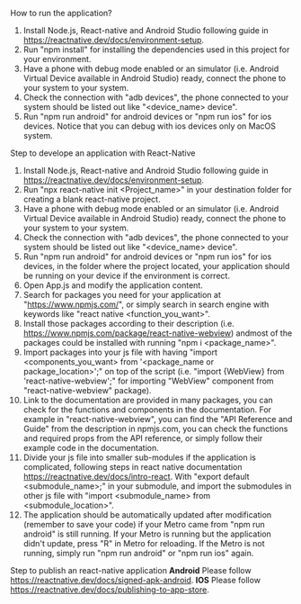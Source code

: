 How to run the application?
1. Install Node.js, React-native and Android Studio following guide in https://reactnative.dev/docs/environment-setup.
2. Run "npm install" for installing the dependencies used in this project for your environment.
3. Have a phone with debug mode enabled or an simulator (i.e. Android Virtual Device available in Android Studio) ready, connect the phone to your system to your system.
4. Check the connection with "adb devices", the phone connected to your system should be listed out like "<device_name>     device".
5. Run "npm run android" for android devices or  "npm run ios" for ios devices. Notice that you can debug with ios devices only on MacOS system.

Step to develope an application with React-Native
1. Install Node.js, React-native and Android Studio following guide in https://reactnative.dev/docs/environment-setup.
2. Run "npx react-native init <Project_name>" in your destination folder for creating a blank react-native project.
3. Have a phone with debug mode enabled or an simulator (i.e. Android Virtual Device available in Android Studio) ready, connect the phone to your system to your system.
4. Check the connection with "adb devices", the phone connected to your system should be listed out like "<device_name>     device".
5. Run "npm run android" for android devices or  "npm run ios" for ios devices, in the folder where the project located, your application should be running on your device if the environment is correct.
6. Open App.js and modify the application content.
7. Search for packages you need for your application at "https://www.npmjs.com/", or simply search in search engine with keywords like "react native <function_you_want>".
8. Install those packages according to their description (i.e. https://www.npmjs.com/package/react-native-webview) andmost of the packages could be installed with running "npm i <package_name>".
9. Import packages into your js file with having "import <components_you_want> from '<package_name or package_location>';" on top of the script (i.e. "import {WebView} from 'react-native-webview';" for importing "WebView" component from "react-native-webview" package).
10. Link to the documentation are provided in many packages, you can check for the functions and components in the documentation. For example in "react-native-webview", you can find the "API Reference and Guide" from the description in npmjs.com, you can check the functions and required props from the API reference, or simply follow their example code in the documentation.
11. Divide your js file into smaller sub-modules if the application is complicated, following steps in react native documentation https://reactnative.dev/docs/intro-react. With "export default <submodule_name>;" in your submodule, and import the submodules in other js file with "import <submodule_name> from <submodule_location>".
12. The application should be automatically updated after modification (remember to save your code) if your Metro came from "npm run android" is still running. If your Metro is running but the application didn't update, press "R" in Metro for reloading. If the Metro is not running, simply run "npm run android" or "npm run ios" again.

Step to publish an react-native application
******Android******
Please follow https://reactnative.dev/docs/signed-apk-android.
******IOS******
Please follow https://reactnative.dev/docs/publishing-to-app-store.

